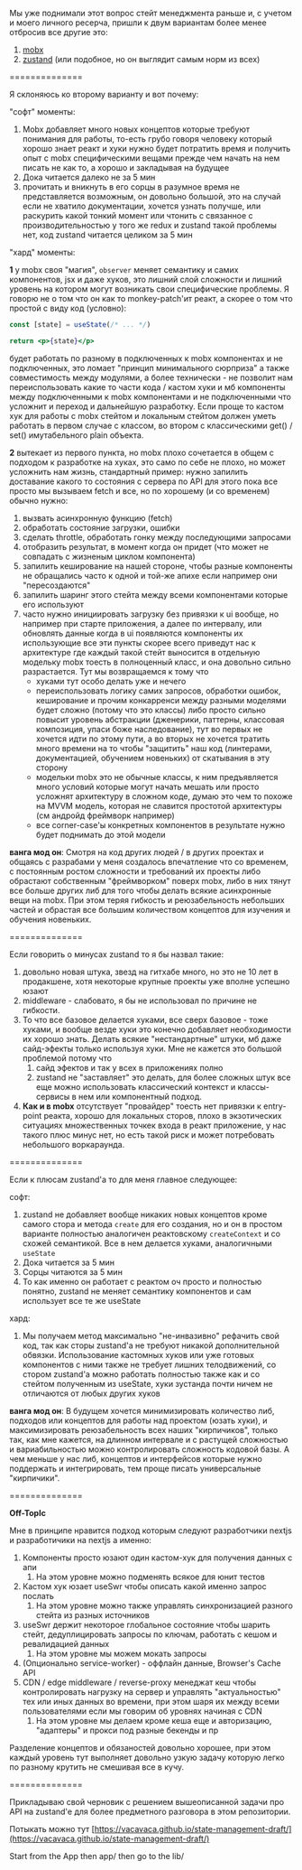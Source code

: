 
Мы уже поднимали этот вопрос стейт менеджмента раньше и, с учетом и моего личного ресерча, пришли к двум вариантам более менее отбросив все другие это:

1) [mobx](https://mobx.js.org/README.html)
2) [zustand](https://github.com/pmndrs/zustand) (или подобное, но он выглядит самым норм из всех)

==============

Я склоняюсь ко второму варианту и вот почему:

"софт" моменты:

1) Mobx добавляет много новых концептов которые требуют понимания для работы, то-есть грубо говоря человеку который хорошо знает реакт и хуки нужно будет потратить время и получить опыт с mobx специфическими вещами прежде чем начать на нем писать не как то, а хорошо и закладывая на будущее
2) Дока читается далеко не за 5 мин
3) прочитать и вникнуть в его сорцы в разумное время не представляется возможным, он довольно большой, это на случай если не хватило документации, хочется узнать получше, или раскурить какой тонкий момент или чтонить с связанное с производительностью у того же redux и zustand такой проблемы нет, код zustand читается целиком за 5 мин

"хард" моменты:

__1__ у mobx своя "магия", `observer` меняет семантику и самих компонентов, jsx и даже хуков, это лишний слой сложности и лишний уровень на котором могут возникать свои специфические проблемы. Я говорю не о том что он как то monkey-patch'ит реакт, а скорее о том что простой с виду код (условно):
```jsx
const [state] = useState(/* ... */)

return <p>{state}</p>
```
будет работать по разному в подключенных к mobx компонентах и не подключенных, это ломает "принцип минимального сюрприза" а также совместимость между модулями, а более технически - не позволит нам переиспользовать какие то части кода / кастом хуки и мб компоненты между подключенными к mobx компонентами и не подключенными что усложнит и переход и дальнейшую разработку. Если проще то кастом хук для работы с mobx стейтом и локальным стейтом должен уметь работать в первом случае с классом, во втором с классическими get() / set() имутабельного plain объекта.

__2__ вытекает из первого пункта, но mobx плохо сочетается в общем с подходом к разработке на хуках, это само по себе не плохо, но может усложнить нам жизнь, стандартный пример: нужно запилить доставание какого то состояния с сервера по API для этого пока все просто мы вызываем fetch и все, но по хорошему (и со временем) обычно нужно:
1) вызвать асинхронную функцию (fetch)
2) обработать состояние загрузки, ошибки
3) сделать throttle, обработать гонку между последующими запросами
4) отобразить результат, в момент когда он придет (что может не совпадать с жизненым циклом компонента)
5) запилить кеширование на нашей стороне, чтобы разные компоненты не обращались часто к одной и той-же апихе если например они "пересоздаются"
6) запилить шаринг этого стейта между всеми компонентами которые его используют
7) часто нужно инициировать загрузку без привязки к ui вообще, но например при старте приложения, а далее по интервалу, или обновлять данные когда в ui появляются компоненты их использующие
все эти пункты скорее всего приведут нас к архитектуре где каждый такой стейт выносится в отдельную модельку mobx тоесть в полноценный класс, и она довольно сильно разрастается. Тут мы возвращаемся к тому что
    - хуками тут особо делать уже и нечего
    - переиспользовать логику самих запросов, обработки ошибок, кеширование и прочим конкарренси между разными моделями будет сложно (потому что это классы) либо просто сильно повысит уровень абстракции (дженерики, паттерны, классовая композиция, упаси боже наследование), тут во первых не хочется идти по этому пути, а во вторых не хочется тратить много времени на то чтобы "защитить" наш код (линтерами, документацией, обучением новеньких) от скатывания в эту сторону
    - модельки mobx это не обычные классы, к ним предъявляется много условий которые могут начать мешать или просто усложнят архитектуру в сложном коде, думаю это чем то похоже на MVVM модель, которая не славится простотой архитектуры (см андройд фреймворк например)
    - все corner-case'ы конкретных компонентов в результате нужно будет поднимать до этой модели


__ванга мод он__: Смотря на код других людей / в других проектах и общаясь с разрабами у меня создалось впечатление что со временем, с постоянным ростом сложности и требований их проекты либо обрастают собственным "фреймворком" поверх mobx, либо в них тянут все больше других либ для того чтобы делать всякие асинхронные вещи на mobx. При этом теряя гибкость и реюзабельность небольших частей и обрастая все большим количеством концептов для изучения и обучения новеньких.

==============

Если говорить о минусах zustand то я бы назвал такие:

1) довольно новая штука, звезд на гитхабе много, но это не 10 лет в продакшене, хотя некоторые крупные проекты уже вполне успешно юзают
3) middleware - слабовато, я бы не использовал по причине не гибкости.
4) То что все базовое делается хуками, все сверх базовое - тоже хуками, и вообще везде хуки это конечно добавляет необходимости их хорошо знать. Делать всякие "нестандартные" штуки, мб даже сайд-эфекты только используя хуки. Мне не кажется это большой проблемой потому что
    1) сайд эфектов и так у всех в приложениях полно
    2) zustand не "заставляет" это делать, для более сложных штук все еще можно использовать классический контекст и классы-сервисы в нем или компонентный подход.
5) __Как и в mobx__ отсутствует "провайдер" тоесть нет привязки к entry-point реакта, хорошо для локальных сторов, плохо в экзотических ситуациях множественных точкек входа в реакт приложение, у нас такого плюс минус нет, но есть такой риск и может потребовать небольшого воркараунда.

==============

Если к плюсам zustand'a то для меня главное следующее:

софт:

1) zustand не добавляет вообще никаких новых концептов кроме самого стора и метода `create` для его создания, но и он в простом варианте полностью аналогичен реактовскому `createContext` и со схожей семантикой. Все в нем делается хуками, аналогичными `useState`
2) Дока читается за 5 мин
3) Сорцы читаются за 5 мин
4) То как именно он работает с реактом оч просто и полностью понятно, zustand не меняет семантику компонентов и сам использует все те же useState

хард:

1) Мы получаем метод максимально "не-инвазивно" рефачить свой код, так как сторы zustand'а не требуют никакой дополнительной обвязки. Использование кастомных хуков или уже готовых компонентов с ними также не требует лишних телодвижений, со стором zustand'a можно работать полностью также как и со стейтом полученным из useState, хуки зустанда почти ничем не отличаются от любых других хуков

__ванга мод он__: В будущем хочется минимизировать количество либ, подходов или концептов для работы над проектом (юзать хуки), и максимизировать реюзабельность всех наших "кирпичиков", только так, как мне кажется, на длинном интервале и с растущей сложностью и вариабильностью можно контролировать сложность кодовой базы. А чем меньше у нас либ, концептов и интерфейсов которые нужно поддержать и интегрировать, тем проще писать универсальные "кирпичики".

==============

__Off-TopIc__

Мне в принципе нравится подход которым следуют разработчики nextjs и разработичики на nextjs а именно:

1) Компоненты просто юзают один кастом-хук для получения данных с апи
	1) На этом уровне можно подменять всякое для юнит тестов
2) Кастом хук юзает useSwr чтобы описать какой именно запрос послать
	1) На этом уровне можно также управлять синхронизацией разного стейта из разных источников
3) useSwr держит некоторое глобальное состояние чтобы шарить стейт,  дедуплицировать запросы по ключам, работать с кешом и ревалидацией данных
	1) На этом уровне мы можем мокать запросы
4) (Опционально service-worker) - оффлайн данные, Browser's Cache API
5) CDN / edge middleware / reverse-proxy менеджат кеш чтобы контролировать нагрузку на сервер и управлять "актуальностью" тех или иных данных во времени, при этом шаря их между всеми пользователями если мы говорим об уровнях начиная с CDN
	1) На этом уровне мы делаем кроме кеша еще и авторизацию, "адаптеры" и прокси под разные бекенды и пр

Разделение концептов и обязаностей довольно хорошее, при этом каждый уровень тут выполняет довольно узкую задачу которую легко по разному крутить не смешивая все в кучу.

==============

Прикладываю свой черновик с решением вышеописанной задачи про API на zustand'e для более предметного разговора в этом репозитории.

Потыкать можно тут [https://vacavaca.github.io/state-management-draft/](https://vacavaca.github.io/state-management-draft/)

Start from the App then app/ then go to the lib/

